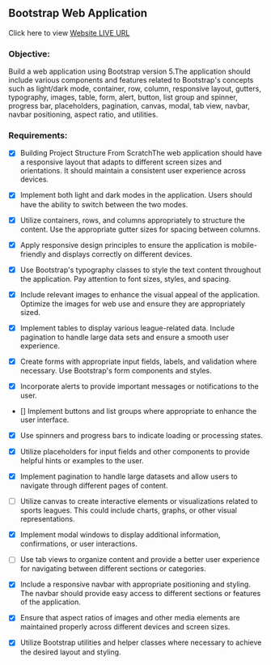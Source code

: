 ## Bootstrap Web Application

Click here to view [Website LIVE URL](https://bootstrap-web-application-by-miraz.netlify.app#LIVE-URL)

### Objective:

Build a web application using Bootstrap version 5.The application should include various components and features related to Bootstrap's concepts such as light/dark mode, container, row, column, responsive layout, gutters, typography, images, table, form, alert, button, list group and spinner, progress bar, placeholders, pagination, canvas, modal, tab view, navbar, navbar positioning, aspect ratio, and utilities.

### Requirements:

- [x] Building Project Structure From ScratchThe web application should have a responsive layout that adapts to different screen sizes and orientations. It should maintain a consistent user experience across devices.

- [x] Implement both light and dark modes in the application. Users should have the ability to switch between the two modes.

- [x] Utilize containers, rows, and columns appropriately to structure the content. Use the appropriate gutter sizes for spacing between columns.

- [x] Apply responsive design principles to ensure the application is mobile-friendly and displays correctly on different devices.

- [x] Use Bootstrap's typography classes to style the text content throughout the application. Pay attention to font sizes, styles, and spacing.

- [x] Include relevant images to enhance the visual appeal of the application. Optimize the images for web use and ensure they are appropriately sized.

- [x] Implement tables to display various league-related data. Include pagination to handle large data sets and ensure a smooth user experience.

- [x] Create forms with appropriate input fields, labels, and validation where necessary. Use Bootstrap's form components and styles.

- [x] Incorporate alerts to provide important messages or notifications to the user.

- [] Implement buttons and list groups where appropriate to enhance the user interface.

- [x] Use spinners and progress bars to indicate loading or processing states.

- [x] Utilize placeholders for input fields and other components to provide helpful hints or examples to the user.

- [x] Implement pagination to handle large datasets and allow users to navigate through different pages of content.

- [ ] Utilize canvas to create interactive elements or visualizations related to sports leagues. This could include charts, graphs, or other visual representations.

- [x] Implement modal windows to display additional information, confirmations, or user interactions.

- [ ] Use tab views to organize content and provide a better user experience for navigating between different sections or categories.

- [x] Include a responsive navbar with appropriate positioning and styling. The navbar should provide easy access to different sections or features of the application.

- [x] Ensure that aspect ratios of images and other media elements are maintained properly across different devices and screen sizes.

- [x] Utilize Bootstrap utilities and helper classes where necessary to achieve the desired layout and styling.
